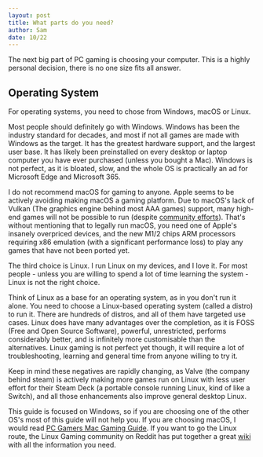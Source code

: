 ```yaml
---
layout: post
title: What parts do you need?
author: Sam
date: 10/22
---
```

The next big part of PC gaming is choosing your computer. This is a highly personal decision, there is no one size fits all answer.

## Operating System

For operating systems, you need to chose from Windows, macOS or Linux.

Most people should definitely go with Windows. Windows has been the industry standard for decades, and most if not all games are made with Windows as the target. It has the greatest hardware support, and the largest user base. It has likely been preinstalled on every desktop or laptop computer you have ever purchased (unless you bought a Mac). Windows is not perfect, as it is bloated, slow, and the whole OS is practically an ad for Microsoft Edge and Microsoft 365.

I do not recommend macOS for gaming to anyone. Apple seems to be actively avoiding making macOS a gaming platform. Due to macOS's lack of Vulkan (The graphics engine behind most AAA games) support, many high-end games will not be possible to run (despite [community efforts](https://moltengl.com/moltenvk/)). That's without mentioning that to legally run macOS, you need one of Apple's insanely overpriced devices, and the new M1/2 chips ARM processors requiring x86 emulation (with a significant performance loss) to play any games that have not been ported yet.

The third choice is Linux. I run Linux on my devices, and I love it. For most people - unless you are willing to spend a lot of time learning the system - Linux is not the right choice.

Think of Linux as a base for an operating system, as in you don't run it alone. You need to choose a Linux-based operating system (called a distro) to run it. There are hundreds of distros, and all of them have targeted use cases. Linux does have many advantages over the completion, as it is FOSS (Free and Open Source Software), powerful, unrestricted, performs considerably better, and is infinitely more customisable than the alternatives. Linux gaming is not perfect yet though, it will require a lot of troubleshooting, learning and general time from anyone willing to try it.

Keep in mind these negatives are rapidly changing, as Valve (the company behind steam) is actively making more games run on Linux with less user effort for their Steam Deck (a portable console running Linux, kind of like a Switch), and all those enhancements also improve general desktop Linux.

This guide is focused on Windows, so if you are choosing one of the other OS's most of this guide will not help you. If you are choosing macOS, I would read [PC Gamers Mac Gaming Guide](https://www.pcgamer.com/pc-gamers-guide-to-gaming-on-a-mac/). If you want to go the Linux route, the Linux Gaming community on Reddit has put together a great [wiki](https://linux-gaming.kwindu.eu/index.php?title=Getting_started_with_Linux) with all the information you need.
